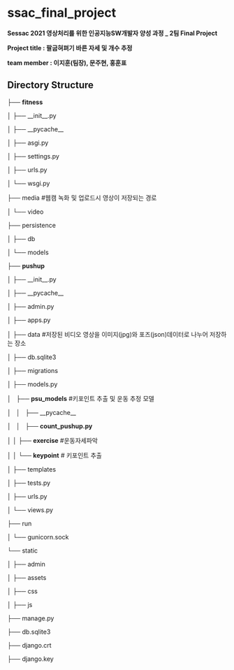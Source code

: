 # ssac_final_project

**Sessac 2021 영상처리를 위한 인공지능SW개발자 양성 과정 _ 2팀 Final Project**


**Project title : 팔굽혀펴기 바른 자세 및 개수 추정** 


**team member : 이지훈(팀장), 문주현, 홍훈표**



## Directory Structure

├── **fitness**

│   ├── \_\_init\_\_.py

│   ├── \_\_pycache\_\_

│   ├── asgi.py

│   ├── settings.py

│   ├── urls.py

│   └── wsgi.py

├── media \#웹캠 녹화 및 업로드시 영상이 저장되는 경로 

│   └── video

├── persistence

│   ├── db

│   └── models

├── **pushup**

│   ├── \_\_init\_\_.py

│   ├── \_\_pycache__

│   ├── admin.py

│   ├── apps.py

│   ├── data \#저장된 비디오 영상을 이미지(jpg)와 포즈(json)데이터로 나누어 저장하는 장소

│   ├── db.sqlite3

│   ├── migrations

│   ├── models.py

│   ├── **psu_models** \#키포인트 추출 및 운동 추정 모델

│   │   ├── \_\_pycache\_\_

│   │   ├── **count_pushup.py**

│   │   ├── **exercise** \#운동자세파악  

│   │   └── **keypoint** \# 키포인트 추출

│   ├── templates

│   ├── tests.py

│   ├── urls.py

│   └── views.py

├── run

│   └── gunicorn.sock

└── static

│   ├──  admin

│   ├── assets

│   ├── css

│   ├── js

├── manage.py

├── db.sqlite3

├── django.crt

├── django.key


